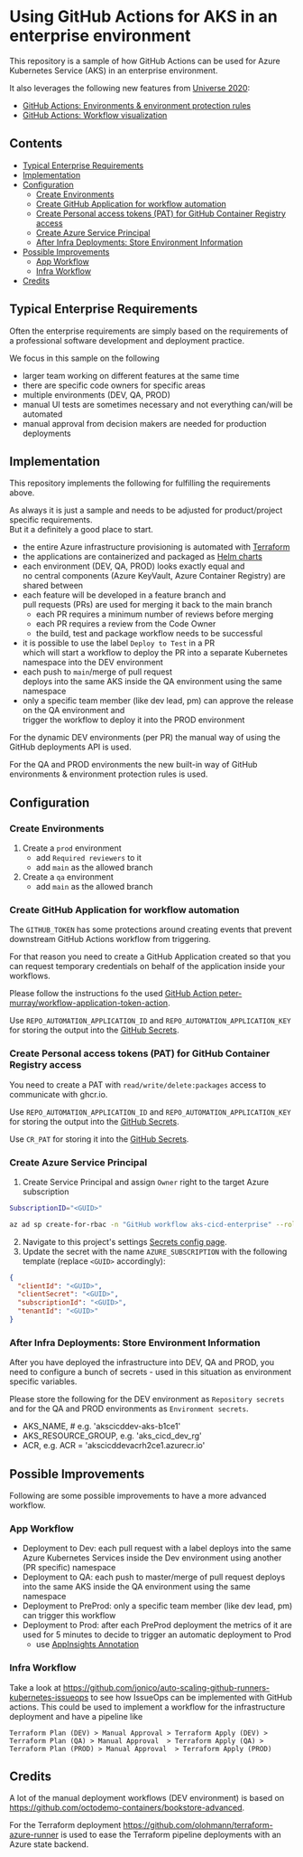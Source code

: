 # Using GitHub Actions for AKS in an enterprise environment <!-- omit in toc -->

This repository is a sample of how GitHub Actions can be used for Azure Kubernetes Service (AKS) in an enterprise environment.

It also leverages the following new features from [Universe 2020](https://github.blog/2020-12-08-new-from-universe-2020-dark-mode-github-sponsors-for-companies-and-more/):

* [GitHub Actions: Environments & environment protection rules](https://github.blog/changelog/2020-12-15-github-actions-environments-environment-protection-rules-and-environment-secrets-beta/)
* [GitHub Actions: Workflow visualization](https://github.blog/changelog/2020-12-08-github-actions-workflow-visualization/)

## Contents <!-- omit in toc -->

- [Typical Enterprise Requirements](#typical-enterprise-requirements)
- [Implementation](#implementation)
- [Configuration](#configuration)
  - [Create Environments](#create-environments)
  - [Create GitHub Application for workflow automation](#create-github-application-for-workflow-automation)
  - [Create Personal access tokens (PAT) for GitHub Container Registry access](#create-personal-access-tokens-pat-for-github-container-registry-access)
  - [Create Azure Service Principal](#create-azure-service-principal)
  - [After Infra Deployments: Store Environment Information](#after-infra-deployments-store-environment-information)
- [Possible Improvements](#possible-improvements)
  - [App Workflow](#app-workflow)
  - [Infra Workflow](#infra-workflow)
- [Credits](#credits)

## Typical Enterprise Requirements

Often the enterprise requirements are simply based on the requirements of a professional software development and deployment practice.

We focus in this sample on the following

* larger team working on different features at the same time
* there are specific code owners for specific areas
* multiple environments (DEV, QA, PROD)
* manual UI tests are sometimes necessary and not everything can/will be automated
* manual approval from decision makers are needed for production deployments

## Implementation

This repository implements the following for fulfilling the requirements above.

As always it is just a sample and needs to be adjusted for product/project specific requirements.  
But it a definitely a good place to start.

* the entire Azure infrastructure provisioning is automated with [Terraform](https://registry.terraform.io/providers/hashicorp/azurerm/latest/docs)
* the applications are containerized and packaged as [Helm charts](https://helm.sh/)
* each environment (DEV, QA, PROD) looks exactly equal and  
  no central components (Azure KeyVault, Azure Container Registry) are shared between
* each feature will be developed in a feature branch and  
  pull requests (PRs) are used for merging it back to the main branch
  * each PR requires a minimum number of reviews before merging
  * each PR requires a review from the Code Owner
  * the build, test and package workflow needs to be successful
* it is possible to use the label ```Deploy to Test``` in a PR  
  which will start a workflow to deploy the PR into a separate Kubernetes namespace into the DEV environment
* each push to ```main```/merge of pull request  
  deploys into the same AKS inside the QA environment using the same namespace
* only a specific team member (like dev lead, pm) can approve the release on the QA environment and  
  trigger the workflow to deploy it into the PROD environment

For the dynamic DEV environments (per PR) the manual way of using the GitHub deployments API is used.

For the QA and PROD environments the new built-in way of GitHub environments & environment protection rules is used.

## Configuration

### Create Environments

1. Create a ```prod``` environment
   * add ```Required reviewers``` to it
   * add ```main``` as the allowed branch
2. Create a ```qa``` environment
   * add ```main``` as the allowed branch

### Create GitHub Application for workflow automation

The ```GITHUB_TOKEN```  has some protections around creating events that prevent downstream GitHub Actions workflow from triggering. 

For that reason you need to create a GitHub Application created so that you can request temporary credentials on behalf of the application inside your workflows.

Please follow the instructions fo the used [GitHub Action peter-murray/workflow-application-token-action](https://github.com/peter-murray/workflow-application-token-action).

Use ```REPO_AUTOMATION_APPLICATION_ID``` and ```REPO_AUTOMATION_APPLICATION_KEY``` for storing the output into the [GitHub Secrets](./../settings/secrets/actions).

### Create Personal access tokens (PAT) for GitHub Container Registry access

You need to create a PAT with ```read/write/delete:packages``` access to communicate with ghcr.io.

Use ```REPO_AUTOMATION_APPLICATION_ID``` and ```REPO_AUTOMATION_APPLICATION_KEY``` for storing the output into the [GitHub Secrets](./../settings/secrets/actions).

Use ```CR_PAT``` for storing it into the [GitHub Secrets](./../settings/secrets/actions).

### Create Azure Service Principal

1. Create Service Principal and assign `Owner` right to the target Azure subscription

```bash
SubscriptionID="<GUID>"

az ad sp create-for-rbac -n "GitHub workflow aks-cicd-enterprise" --role Owner --scopes /subscriptions/$SubscriptionID
```

2. Navigate to this project's settings [Secrets config page](./../settings/secrets/actions).
3. Update the secret with the name `AZURE_SUBSCRIPTION` with the following template (replace `<GUID>` accordingly):

```json
{
  "clientId": "<GUID>",
  "clientSecret": "<GUID>",
  "subscriptionId": "<GUID>",
  "tenantId": "<GUID>"
}
```

### After Infra Deployments: Store Environment Information

After you have deployed the infrastructure into DEV, QA and PROD, you need to configure a bunch of secrets - used in this situation as environment specific variables.

Please store the following for the DEV environment as ```Repository secrets``` and for the QA and PROD environments as ```Environment secrets```.

* AKS_NAME, # e.g. 'akscicddev-aks-b1ce1'
* AKS_RESOURCE_GROUP, e.g. 'aks_cicd_dev_rg'
* ACR, e.g. ACR = 'akscicddevacrh2ce1.azurecr.io'

## Possible Improvements

Following are some possible improvements to have a more advanced workflow.

### App Workflow

* Deployment to Dev: each pull request with a label deploys into the same Azure Kubernetes Services inside the Dev environment using another (PR specific) namespace
* Deployment to QA: each push to master/merge of pull request deploys into the same AKS inside the QA environment using the same namespace
* Deployment to PreProd: only a specific team member (like dev lead, pm) can trigger this workflow
* Deployment to Prod: after each PreProd deployment the metrics of it are used for 5 minutes to decide to trigger an automatic deployment to Prod
  * use [AppInsights Annotation](https://www.wictorwilen.se/blog/announcing-application-insights-annotation-github-action/)

### Infra Workflow

Take a look at https://github.com/jonico/auto-scaling-github-runners-kubernetes-issueops to see how IssueOps can be implemented with GitHub actions. This could be used to implement a workflow for the infrastructure deployment and have a pipeline like

```
Terraform Plan (DEV) > Manual Approval > Terraform Apply (DEV) > Terraform Plan (QA) > Manual Approval  > Terraform Apply (QA) > Terraform Plan (PROD) > Manual Approval  > Terraform Apply (PROD)
```

## Credits

A lot of the manual deployment workflows (DEV environment) is based on https://github.com/octodemo-containers/bookstore-advanced.

For the Terraform deployment https://github.com/olohmann/terraform-azure-runner is used to ease the Terraform pipeline deployments with an Azure state backend.

